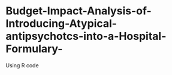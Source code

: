 # Budget-Impact-Analysis-of-Introducing-Atypical-antipsychotcs-into-a-Hospital-Formulary-
Using R code
